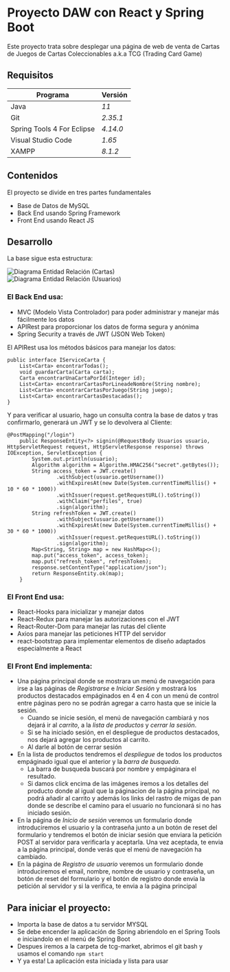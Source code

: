 # Proyecto DAW con React y Spring Boot
Este proyecto trata sobre desplegar una página de web de venta de Cartas de Juegos de Cartas Coleccionables a.k.a TCG (Trading Card Game)

## Requisitos
| **Programa**               | **Versión** |
|----------------------------|-------------|
| Java                       | _11_        |
| Git                        | _2.35.1_    |
| Spring Tools 4 For Eclipse | _4.14.0_    |
| Visual Studio Code         | _1.65_      |
| XAMPP                      | _8.1.2_     |

## Contenidos
El proyecto se divide en tres partes fundamentales
- Base de Datos de MySQL
- Back End usando Spring Framework
- Front End usando React JS
## Desarrollo
La base sigue esta estructura:

![Diagrama Entidad Relación (Cartas)](https://res.cloudinary.com/dm8cjf50e/image/upload/v1647456756/tcgmarket/image_z1bcop.png)
![Diagrama Entidad Relación (Usuarios)](https://res.cloudinary.com/dm8cjf50e/image/upload/v1647457087/tcgmarket/image_1_gsax4y.png)

### El Back End usa:
 - MVC (Modelo Vista Controlador) para poder administrar y manejar más fácilmente los datos
 - APIRest para proporcionar los datos de forma segura y anónima
 - Spring Security a través de JWT (JSON Web Token)

El APIRest usa los métodos básicos para manejar los datos:
~~~
public interface IServiceCarta {
    List<Carta> encontrarTodas();
    void guardarCarta(Carta carta);
    Carta encontrarUnaCartaPorId(Integer id);
    List<Carta> encontrarCartasPorLineadeNombre(String nombre);
    List<Carta> encontrarCartasPorJuego(String juego);
    List<Carta> encontrarCartasDestacadas();
}
~~~

Y para verificar al usuario, hago un consulta contra la base de datos y tras confirmarlo, generará un JWT y se lo devolvera al Cliente:
~~~
@PostMapping("/login")
    public ResponseEntity<?> signin(@RequestBody Usuarios usuario, HttpServletRequest request, HttpServletResponse response) throws IOException, ServletException {
        System.out.println(usuario);
        Algorithm algorithm = Algorithm.HMAC256("secret".getBytes());
        String access_token = JWT.create()
                .withSubject(usuario.getUsername())
                .withExpiresAt(new Date(System.currentTimeMillis() + 10 * 60 * 1000))
                .withIssuer(request.getRequestURL().toString())
                .withClaim("perfiles", true)
                .sign(algorithm);
        String refreshToken = JWT.create()
                .withSubject(usuario.getUsername())
                .withExpiresAt(new Date(System.currentTimeMillis() + 30 * 60 * 1000))
                .withIssuer(request.getRequestURL().toString())
                .sign(algorithm);
        Map<String, String> map = new HashMap<>();
        map.put("access_token", access_token);
        map.put("refresh_token", refreshToken);
        response.setContentType("application/json");
        return ResponseEntity.ok(map);
    }
~~~

### El Front End usa:
- React-Hooks para inicializar y manejar datos
- React-Redux para manejar las autorizaciones con el JWT
- React-Router-Dom para manejar las rutas del cliente
- Axios para manejar las peticiones HTTP del servidor
- react-bootstrap para implementar elementos de diseño adaptados especialmente a React

### El Front End implementa:
- Una página principal donde se mostrara un menú de navegación para irse a las páginas de *Registrarse* e *Iniciar Sesión* y mostrará los productos destacados empáginados en 4 en 4 con un menú de control entre páginas pero no se podrán agregar a carro hasta que se inicie la sesión.
  - Cuando se inicie sesión, el menú de navegación cambiará y nos dejará ir al *carrito*, a la *lista de productos* y *cerrar la sesión*.
  - Si se ha iniciado sesión, en el despliegue de productos destacados, nos dejará agregar los productos al carrito.
  - Al darle al botón de cerrar sesión
- En la lista de productos tendremos el *despliegue* de todos los productos empáginado igual que el anterior y la *barra de busqueda*.
  - La barra de busqueda buscará por nombre y empáginara el resultado.
  - Si damos click encima de las imágenes iremos a los detalles del producto donde al igual que la páginacion de la página principal, no podrá añadir al carrito y además los links del rastro de migas de pan donde se describe el camino para el usuario no funcionará si no has iniciado sesión.
- En la página de *Inicio de sesión* veremos un formulario donde introduciremos el usuario y la contraseña junto a un botón de reset del formulario y tendremos el botón de iniciar sesión que enviara la petición POST al servidor para verificarla y aceptarla. Una vez aceptada, te envia a la página principal, donde verás que el menú de navegación ha cambiado.
- En la página de *Registro de usuario* veremos un formulario donde introduciremos el email, nombre, nombre de usuario y contraseña, un botón de reset del formulario  y el botón de registro donde envia la petición al servidor y si la verifica, te envia a la página principal

## Para iniciar el proyecto:
- Importa la base de datos a tu servidor MYSQL
- Se debe encender la aplicación de Spring abriendolo en el Spring Tools e iniciandolo en el menú de Spring Boot
- Despues iremos a la carpeta de tcg-market, abrimos el git bash y usamos el comando `npm start`
- Y ya esta! La aplicación esta iniciada y lista para usar
